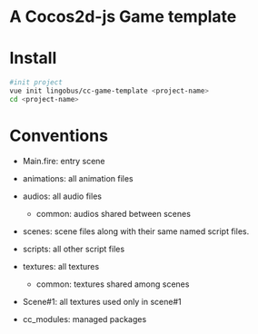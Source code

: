 A Cocos2d-js Game template
====

Install
====
```bash
#init project
vue init lingobus/cc-game-template <project-name>
cd <project-name>
```

Conventions
====

- Main.fire: entry scene

- animations: all animation files
- audios: all audio files
  - common: audios shared between scenes
- scenes: scene files along with their same named script files.
- scripts: all other script files
- textures: all textures
  - common: textures shared among scenes
-   Scene#1: all textures used only in scene#1

- cc_modules: managed packages
